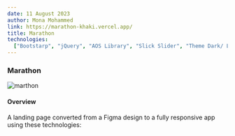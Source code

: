 ```yaml
---
date: 11 August 2023
author: Mona Mohammed
link: https://marathon-khaki.vercel.app/
title: Marathon
technologies:
  ["Bootstarp", "jQuery", "AOS Library", "Slick Slider", "Theme Dark/ Light"]
---
```


### Marathon

![marthon](/images/marthon/profile.PNG)

#### Overview

A landing page converted from a Figma design to a fully responsive app using these technologies:
